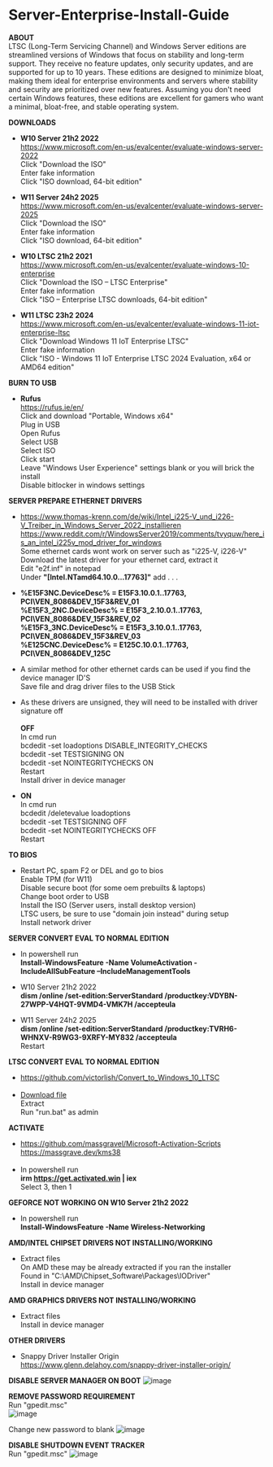 # Server-Enterprise-Install-Guide
**ABOUT** <br>
LTSC (Long-Term Servicing Channel) and Windows Server editions are streamlined versions of Windows that focus on stability and long-term support.
They receive no feature updates, only security updates, and are supported for up to 10 years.
These editions are designed to minimize bloat, making them ideal for enterprise environments and servers where stability and security are prioritized over new features.
Assuming you don't need certain Windows features, these editions are excellent for gamers who want a minimal, bloat-free, and stable operating system.

**DOWNLOADS**
- **W10 Server 21h2 2022** <br>
https://www.microsoft.com/en-us/evalcenter/evaluate-windows-server-2022 <br>
Click "Download the ISO" <br>
Enter fake information <br>
Click "ISO download, 64-bit edition"

- **W11 Server 24h2 2025**  <br>
https://www.microsoft.com/en-us/evalcenter/evaluate-windows-server-2025 <br>
Click "Download the ISO" <br>
Enter fake information <br>
Click "ISO download, 64-bit edition"

- **W10 LTSC 21h2 2021** <br>
https://www.microsoft.com/en-us/evalcenter/evaluate-windows-10-enterprise <br>
Click "Download the ISO – LTSC Enterprise" <br>
Enter fake information <br>
Click "ISO – Enterprise LTSC downloads, 64-bit edition"

- **W11 LTSC 23h2 2024** <br>
https://www.microsoft.com/en-us/evalcenter/evaluate-windows-11-iot-enterprise-ltsc <br>
Click "Download Windows 11 IoT Enterprise LTSC" <br>
Enter fake information <br>
Click "ISO - Windows 11 IoT Enterprise LTSC 2024 Evaluation, x64 or AMD64 edition"

**BURN TO USB**
- **Rufus** <br> 
https://rufus.ie/en/ <br>
Click and download "Portable, Windows x64" <br>
Plug in USB <br>
Open Rufus <br>
Select USB <br>
Select ISO <br>
Click start <br>
Leave "Windows User Experience" settings blank or you will brick the install <br>
Disable bitlocker in windows settings <br>

**SERVER PREPARE ETHERNET DRIVERS**
- https://www.thomas-krenn.com/de/wiki/Intel_i225-V_und_i226-V_Treiber_in_Windows_Server_2022_installieren <br>
https://www.reddit.com/r/WindowsServer2019/comments/tvyquw/here_is_an_intel_i225v_mod_driver_for_windows <br>
Some ethernet cards wont work on server such as "i225-V, i226-V" <br>
Download the latest driver for your ethernet card, extract it <br>
Edit "e2f.inf" in notepad <br>
Under **"[Intel.NTamd64.10.0...17763]"** add . . .

- **%E15F3NC.DeviceDesc% = E15F3.10.0.1..17763, PCI\VEN_8086&DEV_15F3&REV_01 <br>
%E15F3_2NC.DeviceDesc% = E15F3_2.10.0.1..17763, PCI\VEN_8086&DEV_15F3&REV_02 <br>
%E15F3_3NC.DeviceDesc% = E15F3_3.10.0.1..17763, PCI\VEN_8086&DEV_15F3&REV_03 <br>
%E125CNC.DeviceDesc% = E125C.10.0.1..17763, PCI\VEN_8086&DEV_125C**

- A similar method for other ethernet cards can be used if you find the device manager ID'S <br>
Save file and drag driver files to the USB Stick

- As these drivers are unsigned, they will need to be installed with driver signature off <br> <br>
**OFF** <br>
In cmd run <br>
bcdedit -set loadoptions DISABLE_INTEGRITY_CHECKS <br>
bcdedit -set TESTSIGNING ON <br>
bcdedit -set NOINTEGRITYCHECKS ON <br>
Restart <br>
Install driver in device manager

- **ON** <br> 
In cmd run <br>
bcdedit /deletevalue loadoptions <br>
bcdedit -set TESTSIGNING OFF <br>
bcdedit -set NOINTEGRITYCHECKS OFF <br>
Restart

**TO BIOS**
- Restart PC, spam F2 or DEL and go to bios <br>
Enable TPM (for W11) <br>
Disable secure boot (for some oem prebuilts & laptops) <br>
Change boot order to USB <br>
Install the ISO (Server users, install desktop version) <br>
LTSC users, be sure to use "domain join instead" during setup <br>
Install network driver

**SERVER CONVERT EVAL TO NORMAL EDITION**
- In powershell run <br>
**Install-WindowsFeature -Name VolumeActivation -IncludeAllSubFeature –IncludeManagementTools**

- W10 Server 21h2 2022 <br>
**dism /online /set-edition:ServerStandard /productkey:VDYBN-27WPP-V4HQT-9VMD4-VMK7H /accepteula** <br>
- W11 Server 24h2 2025 <br>
**dism /online /set-edition:ServerStandard /productkey:TVRH6-WHNXV-R9WG3-9XRFY-MY832 /accepteula** <br>
Restart

**LTSC CONVERT EVAL TO NORMAL EDITION**
- https://github.com/victorlish/Convert_to_Windows_10_LTSC <br> <br>
- [Download file](<https://github.com/fr33thytweaks/Server-Enterprise-Install-Guide](https://github.com/fr33thytweaks/Server-Enterprise-Install-Guide/raw/main/Convert%20LTSC%20Eval.zip)>) <br>
Extract <br>
Run "run.bat" as admin

**ACTIVATE**
- https://github.com/massgravel/Microsoft-Activation-Scripts <br>
https://massgrave.dev/kms38 <br> <br>
- In powershell run <br>
**irm https://get.activated.win | iex** <br>
Select 3, then 1

**GEFORCE NOT WORKING ON W10 Server 21h2 2022**
- In powershell run <br>
**Install-WindowsFeature -Name Wireless-Networking**

**AMD/INTEL CHIPSET DRIVERS NOT INSTALLING/WORKING**
- Extract files <br>
On AMD these may be already extracted if you ran the installer <br>
Found in "C:\AMD\Chipset_Software\Packages\IODriver" <br>
Install in device manager
 
**AMD GRAPHICS DRIVERS NOT INSTALLING/WORKING**
- Extract files <br>
Install in device manager

**OTHER DRIVERS**
- Snappy Driver Installer Origin <br>
https://www.glenn.delahoy.com/snappy-driver-installer-origin/

**DISABLE SERVER MANAGER ON BOOT**
![image](https://github.com/user-attachments/assets/3500f7f6-0ced-4524-b8ef-316d167da885)

**REMOVE PASSWORD REQUIREMENT** <br>
Run "gpedit.msc" <br>
![image](https://github.com/user-attachments/assets/ec992915-c0a7-498f-800f-e76164d6a208)

Change new password to blank
![image](https://github.com/user-attachments/assets/d2e98128-369d-4f74-abd3-6bdf40dc058c)

**DISABLE SHUTDOWN EVENT TRACKER** <br>
Run "gpedit.msc"
![image](https://github.com/user-attachments/assets/c33d3828-a006-4178-ad1e-13a626489c2d)
